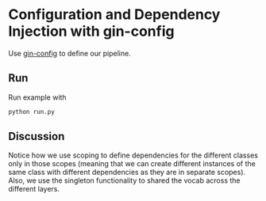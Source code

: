 # Configuration and Dependency Injection with gin-config

Use [gin-config](https://github.com/google/gin-config) to define our pipeline.

## Run

Run example with

```bash
python run.py
```

## Discussion

Notice how we use scoping to define dependencies for the different classes only in those scopes (meaning that we can create different instances of the same class with different dependencies as they are in separate scopes).
Also, we use the singleton functionality to shared the vocab across the different layers.
